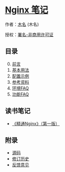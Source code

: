 # [Nginx 笔记]()

作者：[木名](https://github.com/mumingv) (木名)

授权：<a rel="license" href="http://creativecommons.org/licenses/by-nc/4.0/">署名-非商用许可证</a>

## 目录
0. [前言](#README)
0. [基本用法](#docs/nginx_basic_usage)
0. [配置示例](#docs/nginx_demo)
0. [参考资料](#docs/nginx_reference)
0. [环境FAQ](#docs/nginx_enviroment_faq)
0. [功能FAQ](#docs/nginx_faq)


## 读书笔记
- [《精通Nginx》（第一版）](#docs/book/book_master_nginx)


## 附录 
- [源码](https://github.com/mumingv/gitreposity)
- [修订历史](https://github.com/mumingv/gitreposity/commits/master)
- [反馈意见](https://github.com/mumingv/gitreposity/issues)

